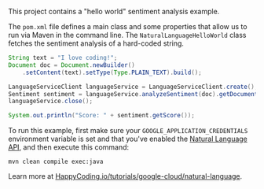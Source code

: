 This project contains a "hello world" sentiment analysis example.

The `pom.xml` file defines a main class and some properties that allow us to run via Maven in the command line. The `NaturalLanguageHelloWorld` class fetches the sentiment analysis of a hard-coded string.

```java
String text = "I love coding!";
Document doc = Document.newBuilder()
    .setContent(text).setType(Type.PLAIN_TEXT).build();

LanguageServiceClient languageService = LanguageServiceClient.create();
Sentiment sentiment = languageService.analyzeSentiment(doc).getDocumentSentiment();
languageService.close();

System.out.println("Score: " + sentiment.getScore());
```

To run this example, first make sure your `GOOGLE_APPLICATION_CREDENTIALS` environment variable is set and that you've enabled the [Natural Language API](https://console.developers.google.com/apis/library/language.googleapis.com), and then execute this command:

```
mvn clean compile exec:java
```

Learn more at [HappyCoding.io/tutorials/google-cloud/natural-language](https://happycoding.io/tutorials/google-cloud/natural-language).